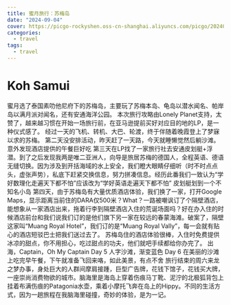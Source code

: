 ```yaml
---
title: 蜜月旅行：苏梅岛
date: "2024-09-04"
cover: https://picgo-rockyshen.oss-cn-shanghai.aliyuncs.com/picgo/202409041224379.webp
categories:
  - travel
tags:
  - travel
---
```


# Koh Samui
蜜月选了泰国素叻他尼府下的苏梅岛，主要玩了苏梅本岛、龟岛以潜水闻名、帕岸岛以满月派对闻名，还有安通海洋公园。 
本次旅行攻略由Lonely Planet支持，太赞了，越来越习惯在开始一场旅行前，在亚马逊提前买好对应目的地的LP，是一种仪式感了。 
经过一天的飞机、转机、大巴、轮渡，终于伴随着晚霞登上了梦寐以求的苏梅。
第二天没安排活动，昨天赶了一天路，今天就睡懒觉然后躺沙滩。 意外发现酒店提供的午餐巨好吃
第三天在LP找了一家旅行社去安通皮划艇+浮潜。到了之后发现我两是唯二亚洲人，向导是旅居苏梅的德国人，全程英语、德语无缝切换。因为涉及到开括海域的水上安全，我们瞪大眼睛仔细听（时不时点点头，虚张声势），私底下赶紧交换信息，努力拼凑信息。经历此番我们一致认为“学好数理化走遍天下都不怕”应该改为“学好英语走遍天下都不怕” 
皮划艇划到一个不知名小岛
第四天，由于苏梅岛有大量优质酒店体验，我们换了一家，打开Google Maps，显示距离当前住的DARA仅500米？What？一路被嘲讽订了个隔壁酒店，能想象从一家酒店出来，拖着行李到隔壁酒店入住的荒诞场面吗？好在办入住的时候酒店前台和我们说我们订的是他们旗下另一家在较远的春蒙海滩。破案了，隔壁这家叫“Muang Royal Hotel”，我们订的是“Muang Royal Vally”，每一会就有贴心的酒店短驳巴士把我们送过去了。
苏梅岛住的酒店体验很棒，入住时免费提供冰凉的甜点，你不用担心，吃过甜点的功夫，他们就吧手续都给你办完了。 
出海，Captain，Oh My Captain
Day 5 人字沙滩，渐变蓝色 
Day 6 在美丽的沙滩上吃完早午餐，下午就准备飞回来咯，如此美景，有点不舍
旅行结束的周六来龙之梦办事，身处巨大的人群间摩肩接踵，巨型广告牌，花钱下馆子，花钱买大牌，一座崇尚消费物欲的城市。脑海里是海岛上穿着伤痕马丁靴、泥泞的北极狐背包上挂着布满伤痕的Patagonia水壶，乘着小摩托飞奔在岛上的Hippy。不同的生活方式，因为一趟旅程在我脑海里碰撞，奇妙的体验，是为一记。 

